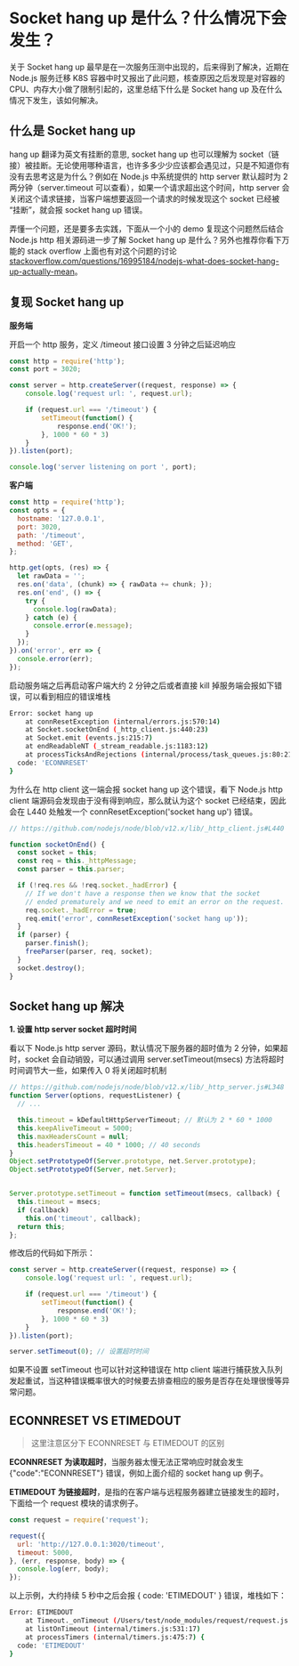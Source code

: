 

# Socket hang up 是什么？什么情况下会发生？

关于 Socket hang up 最早是在一次服务压测中出现的，后来得到了解决，近期在 Node.js 服务迁移 K8S 容器中时又报出了此问题，核查原因之后发现是对容器的 CPU、内存大小做了限制引起的，这里总结下什么是 Socket hang up 及在什么情况下发生，该如何解决。

## 什么是 Socket hang up

hang up 翻译为英文有挂断的意思, socket hang up 也可以理解为 socket（链接）被挂断。无论使用哪种语言，也许多多少少应该都会遇见过，只是不知道你有没有去思考这是为什么？例如在 Node.js 中系统提供的 http server 默认超时为 2 两分钟（server.timeout 可以查看），如果一个请求超出这个时间，http server 会关闭这个请求链接，当客户端想要返回一个请求的时候发现这个 socket 已经被 “挂断”，就会报 socket hang up 错误。

弄懂一个问题，还是要多去实践，下面从一个小的 demo 复现这个问题然后结合 Node.js http 相关源码进一步了解 Socket hang up 是什么？另外也推荐你看下万能的 stack overflow 上面也有对这个问题的讨论 [stackoverflow.com/questions/16995184/nodejs-what-does-socket-hang-up-actually-mean](https://stackoverflow.com/questions/16995184/nodejs-what-does-socket-hang-up-actually-mean)。

## 复现 Socket hang up

**服务端**

开启一个 http 服务，定义 /timeout 接口设置 3 分钟之后延迟响应

```js
const http = require('http');
const port = 3020;

const server = http.createServer((request, response) => {
    console.log('request url: ', request.url);

    if (request.url === '/timeout') {
        setTimeout(function() {
            response.end('OK!');
        }, 1000 * 60 * 3)
    }
}).listen(port);

console.log('server listening on port ', port);
```

**客户端**

```js
const http = require('http');
const opts = {
  hostname: '127.0.0.1',
  port: 3020,
  path: '/timeout',
  method: 'GET',
};

http.get(opts, (res) => {
  let rawData = '';
  res.on('data', (chunk) => { rawData += chunk; });
  res.on('end', () => {
    try {
      console.log(rawData);
    } catch (e) {
      console.error(e.message);
    }
  });
}).on('error', err => {
  console.error(err);
});
```

启动服务端之后再启动客户端大约 2 分钟之后或者直接 kill 掉服务端会报如下错误，可以看到相应的错误堆栈

```bash
Error: socket hang up
    at connResetException (internal/errors.js:570:14)
    at Socket.socketOnEnd (_http_client.js:440:23)
    at Socket.emit (events.js:215:7)
    at endReadableNT (_stream_readable.js:1183:12)
    at processTicksAndRejections (internal/process/task_queues.js:80:21) {
  code: 'ECONNRESET'
}
```

为什么在 http client 这一端会报 socket hang up 这个错误，看下 Node.js http client 端源码会发现由于没有得到响应，那么就认为这个 socket 已经结束，因此会在 L440 处触发一个 connResetException('socket hang up') 错误。

```js
// https://github.com/nodejs/node/blob/v12.x/lib/_http_client.js#L440

function socketOnEnd() {
  const socket = this;
  const req = this._httpMessage;
  const parser = this.parser;

  if (!req.res && !req.socket._hadError) {
    // If we don't have a response then we know that the socket
    // ended prematurely and we need to emit an error on the request.
    req.socket._hadError = true;
    req.emit('error', connResetException('socket hang up'));
  }
  if (parser) {
    parser.finish();
    freeParser(parser, req, socket);
  }
  socket.destroy();
}
```

## Socket hang up 解决

**1. 设置 http server socket 超时时间**

看以下 Node.js http server 源码，默认情况下服务器的超时值为 2 分钟，如果超时，socket 会自动销毁，可以通过调用 server.setTimeout(msecs) 方法将超时时间调节大一些，如果传入 0 将关闭超时机制

```js
// https://github.com/nodejs/node/blob/v12.x/lib/_http_server.js#L348
function Server(options, requestListener) {
  // ...

  this.timeout = kDefaultHttpServerTimeout; // 默认为 2 * 60 * 1000
  this.keepAliveTimeout = 5000;
  this.maxHeadersCount = null;
  this.headersTimeout = 40 * 1000; // 40 seconds
}
Object.setPrototypeOf(Server.prototype, net.Server.prototype);
Object.setPrototypeOf(Server, net.Server);


Server.prototype.setTimeout = function setTimeout(msecs, callback) {
  this.timeout = msecs;
  if (callback)
    this.on('timeout', callback);
  return this;
};
```

修改后的代码如下所示：

```js
const server = http.createServer((request, response) => {
    console.log('request url: ', request.url);

    if (request.url === '/timeout') {
        setTimeout(function() {
            response.end('OK!');
        }, 1000 * 60 * 3)
    }
}).listen(port);

server.setTimeout(0); // 设置超时时间
```

如果不设置 setTimeout 也可以针对这种错误在 http client 端进行捕获放入队列发起重试，当这种错误概率很大的时候要去排查相应的服务是否存在处理很慢等异常问题。

## ECONNRESET VS ETIMEDOUT

> 这里注意区分下 ECONNRESET 与 ETIMEDOUT 的区别

**ECONNRESET 为读取超时**，当服务器太慢无法正常响应时就会发生 {"code":"ECONNRESET"} 错误，例如上面介绍的 socket hang up 例子。

**ETIMEDOUT 为链接超时**，是指的在客户端与远程服务器建立链接发生的超时，下面给一个 request 模块的请求例子。

```js
const request = require('request');

request({
  url: 'http://127.0.0.1:3020/timeout',
  timeout: 5000,
}, (err, response, body) => {
  console.log(err, body);
});
```

以上示例，大约持续 5 秒中之后会报 { code: 'ETIMEDOUT' } 错误，堆栈如下：

```bash
Error: ETIMEDOUT
    at Timeout._onTimeout (/Users/test/node_modules/request/request.js:677:15)
    at listOnTimeout (internal/timers.js:531:17)
    at processTimers (internal/timers.js:475:7) {
  code: 'ETIMEDOUT'
}
```